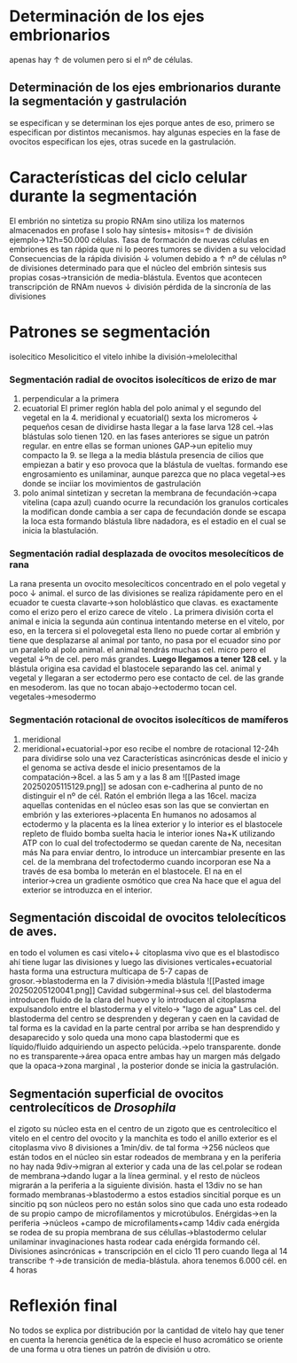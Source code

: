 # Determinación de los ejes embrionarios
apenas hay ↑ de volumen pero si el nº de células.
## Determinación de los ejes embrionarios durante la segmentación y gastrulación
se especifican y se determinan los ejes porque antes de eso, primero se especifican por distintos mecanismos.
hay algunas especies en la fase de ovocitos especifican los ejes, otras sucede en la gastrulación.
# Características del ciclo celular durante la segmentación
El embrión no sintetiza su propio RNAm sino utiliza los maternos almacenados en profase I
solo hay síntesis+ mitosis=↑ de división
	ejemplo→12h=50.000 células.
Tasa de formación de nuevas células en embriones
	es tan rápida que ni lo peores tumores se dividen a su velocidad
Consecuencias de la rápida división
	↓ volumen debido a ↑ nº de células
		nº de divisiones determinado para que el núcleo del embrión sintesis sus propias cosas→transición de media-blástula.
Eventos que acontecen 
	transcripción de RNAm nuevos
	↓ división
	pérdida de la sincronía de las divisiones
# Patrones se segmentación
isolecitico
Mesolicitico
el vitelo inhibe la división→melolecithal

### Segmentación radial de ovocitos isolecíticos de erizo de mar
1. perpendicular a la primera
2. ecuatorial
El primer reglón habla del polo animal y el segundo del vegetal
en la 4. meridional y ecuatorial()
sexta los micromeros ↓ pequeños cesan de dividirse hasta llegar a la fase larva
	128 cel.→las blástulas solo tienen 120.
	en las fases anteriores se sigue un patrón regular.
	en entre ellas se forman uniones GAP→un epitelio muy compacto
	la 9. se llega a la media blástula
		presencia  de cilios que empiezan a batir y eso provoca que  la blástula de vueltas.
		formando ese engrosamiento es unilaminar, aunque  parezca que no
			placa vegetal→es donde se inciiar los movimientos de gastrulación
1. polo animal sintetizan y secretan la membrana de fecundación→capa vitelina (capa azul) cuando ocurre la recundación los granulos corticales la modifican donde cambia a ser capa de fecundación donde  se escapa la loca esta formando blástula libre nadadora, es el estadio en el cual se inicia la blastulación.
### Segmentación radial desplazada de ovocitos mesolecíticos de rana
La rana presenta un ovocito mesolecíticos
	concentrado en el polo vegetal  y poco ↓ animal.
	el surco de las divisiones se realiza rápidamente pero en el ecuador te cuesta clavarte→son holoblástico que clavas.
	es  exactamente como el erizo pero el erizo  carece de vitelo .
		La primera división corta el animal e inicia la segunda aún continua intentando meterse en el vitelo, por eso, en la tercera si el polovegetal esta lleno no puede cortar al embrión y tiene que desplazarse al animal por tanto, no pasa por el ecuador sino por un paralelo al polo animal.
		el animal tendrás muchas cel. micro pero el vegetal ↓ºn de cel. pero más grandes.
		**Luego llegamos a tener 128 cel.** y  la blástula origina esa cavidad  el blastocele separando las cel. animal y vegetal y llegaran a ser ectodermo pero ese contacto de cel. de las grande en mesoderom.
		las  que no tocan abajo→ectodermo
		tocan cel. vegetales→mesodermo
### Segmentación rotacional de ovocitos isolecíticos de mamíferos
1. meridional
2. meridional+ecuatorial→por  eso recibe el nombre de rotacional
12-24h  para dividirse solo una vez
Características
	asincrónicas desde el inicio
	y el genoma se activa desde el inicio
	presentamos de la compatación→8cel. a las 5 am y a las 8 am
	![[Pasted image 20250205115129.png]]
		se adosan con e-cadherina al punto de no distinguir el nº de cél.
	Ratón
		el embrión llega a las 16cel. maciza  aquellas contenidas en el núcleo esas son las que se conviertan en embrión y las exteriores→placenta
	En humanos no adosamos al ectodermo y la placenta es la línea exterior y lo interior es el blastocele repleto de fluido 
		bomba suelta hacia le interior iones Na+K utilizando ATP con lo cual del trofectodermo se quedan carente de Na, necesitan más Na para enviar dentro, lo introduce  un intercambiar presente en las cel. de la membrana del trofectodermo cuando incorporan ese Na a través de esa bomba lo meterán en el blastocele.
		El na en el interior→crea un gradiente osmótico que crea Na hace que el agua del exterior se introduzca en el interior.
## Segmentación discoidal  de ovocitos telolecíticos de aves.
en todo el volumen es casi vitelo+↓ citoplasma vivo que es el blastodisco
ahí tiene lugar las divisiones y luego las divisiones verticales+ecuatorial hasta forma una estructura multicapa de 5-7 capas de grosor.→blastoderma
	en la 7 división→media blástula
	![[Pasted image 20250205120041.png]]
		 Cavidad subgerminal→sus cel. del blastoderma introducen fluido de la clara del huevo y lo introducen al citoplasma expulsandolo entre el blastoderma y el vitelo→ "lago de agua"
Las cel. del blastoderma del centro se desprenden y degeran y caen en la cavidad de tal forma es la cavidad en la parte central por arriba se han desprendido y desaparecido y solo queda una mono capa blastodermi
	que es líquido/fluido adquiriendo un aspecto pelúcida.→pelo transparente.
	donde no es transparente→área opaca 
	entre ambas hay un margen más delgado que la opaca→zona marginal , la posterior donde se inicia la gastrulación.

## Segmentación superficial de ovocitos centrolecíticos de *Drosophila*
el zigoto su núcleo esta en el centro de un zigoto que es centrolecítico
	el vitelo en el centro del ovocito y la manchita es todo el anillo exterior es el citoplasma vivo 
	8  divisiones  a 1min/div. de tal forma →256 núcleos que están todos en el núcleo sin estar rodeados de membrana y en la periferia no hay nada
	9div→migran al exterior y cada una de las cel.polar se rodean de membrana→dando lugar a la línea germinal.
	y el resto de núcleos migrarán a la periferia a la siguiente división.
	hasta el 13div no se han formado membranas→blastodermo a estos estadios sincitial porque es un sincitio pq son núcleos pero no están solos sino que cada uno esta rodeado de su propio campo de microfilamentos  y microtúbulos. Enérgidas→en la periferia →núcleos +campo de microfilaments+camp
	14div 
		cada enérgida se rodea de su propia membrana de sus célullas→blastodermo celular unilaminar
			invaginaciones hasta rodear cada enérgida formando cél.
Divisiones asincrónicas + transcripción en el ciclo 11 pero cuando llega al 14 transcribe ↑→de transición de media-blástula.
	ahora tenemos 6.000 cél. en 4 horas
# Reflexión final
No todos se explica por distribución por la cantidad de vitelo 
hay que tener en cuenta la herencia genética de la especie
	el huso acromático se oriente de  una forma u otra tienes un patrón de división u otro.


